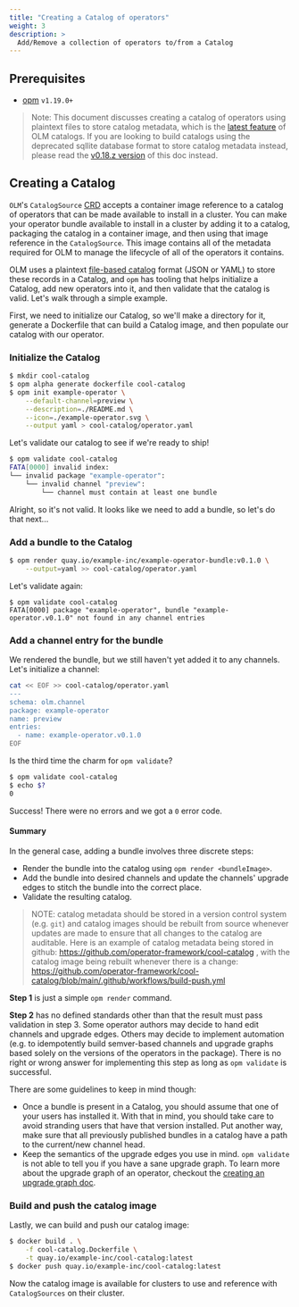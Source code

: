 ```yaml
---
title: "Creating a Catalog of operators"
weight: 3
description: >
  Add/Remove a collection of operators to/from a Catalog
---
```


## Prerequisites

- [opm](https://github.com/operator-framework/operator-registry/releases) `v1.19.0+`

>Note: This document discusses creating a catalog of operators using plaintext files to store catalog metadata, which is the [latest feature][file-based-catalog-spec] of OLM catalogs. If you are looking to build catalogs using the deprecated sqllite database format to store catalog metadata instead, please read the [v0.18.z version][v0.18.z-version] of this doc instead. 
## Creating a Catalog

`OLM`'s `CatalogSource` [CRD][catalogsource-crd] accepts a container image reference to a catalog of operators that can
be made available to install in a cluster. You can make your operator bundle available to install in a cluster by adding
it to a catalog, packaging the catalog in a container image, and then using that image reference in the `CatalogSource`.
This image contains all of the metadata required for OLM to manage the lifecycle of all of the operators it contains.

OLM uses a plaintext [file-based catalog][file-based-catalog-spec] format (JSON or YAML) to store these records in a Catalog, and `opm` has tooling
that helps initialize a Catalog, add new operators into it, and then validate that the catalog is valid. Let's walk
through a simple example.

First, we need to initialize our Catalog, so we'll make a directory for it, generate a Dockerfile that can build a Catalog
image, and then populate our catalog with our operator.


### Initialize the Catalog
```sh
$ mkdir cool-catalog
$ opm alpha generate dockerfile cool-catalog
$ opm init example-operator \
    --default-channel=preview \
    --description=./README.md \
    --icon=./example-operator.svg \
    --output yaml > cool-catalog/operator.yaml
```

Let's validate our catalog to see if we're ready to ship!
```sh
$ opm validate cool-catalog
FATA[0000] invalid index:
└── invalid package "example-operator":
    └── invalid channel "preview":
        └── channel must contain at least one bundle
```

Alright, so it's not valid. It looks like we need to add a bundle, so let's do
that next...

### Add a bundle to the Catalog

```sh
$ opm render quay.io/example-inc/example-operator-bundle:v0.1.0 \
    --output=yaml >> cool-catalog/operator.yaml
```

Let's validate again:
```
$ opm validate cool-catalog
FATA[0000] package "example-operator", bundle "example-operator.v0.1.0" not found in any channel entries
```

### Add a channel entry for the bundle

We rendered the bundle, but we still haven't yet added it to any channels.
Let's initialize a channel:
```sh
cat << EOF >> cool-catalog/operator.yaml
---
schema: olm.channel
package: example-operator
name: preview
entries:
  - name: example-operator.v0.1.0
EOF
```

Is the third time the charm for `opm validate`?

```sh
$ opm validate cool-catalog
$ echo $?
0
```

Success! There were no errors and we got a `0` error code.

#### Summary
In the general case, adding a bundle involves three discrete steps:
- Render the bundle into the catalog using `opm render <bundleImage>`.
- Add the bundle into desired channels and update the channels' upgrade edges
  to stitch the bundle into the correct place.
- Validate the resulting catalog.

> NOTE: catalog metadata should be stored in a version control system (e.g. `git`) and catalog images should be rebuilt from source
whenever updates are made to ensure that all changes to the catalog are auditable. Here is an example of catalog metadata being stored 
in github: https://github.com/operator-framework/cool-catalog , with the catalog image being rebuilt whenever there is a change: 
https://github.com/operator-framework/cool-catalog/blob/main/.github/workflows/build-push.yml

**Step 1** is just a simple `opm render` command.

**Step 2** has no defined standards other than that the result must pass validation in step 3. Some operator authors may
decide to hand edit channels and upgrade edges. Others may decide to implement automation (e.g. to idempotently
build semver-based channels and upgrade graphs based solely on the versions of the operators in the package). There is
no right or wrong answer for implementing this step as long as `opm validate` is successful.

There are some guidelines to keep in mind though:
- Once a bundle is present in a Catalog, you should assume that one of your users has installed it. With that in mind,
  you should take care to avoid stranding users that have that version installed. Put another way, make sure that
  all previously published bundles in a catalog have a path to the current/new channel head.
- Keep the semantics of the upgrade edges you use in mind. `opm validate` is not able to tell you if you have a sane
  upgrade graph. To learn more about the upgrade graph of an operator, checkout the
  [creating an upgrade graph doc][upgrade-graph-doc].

### Build and push the catalog image

Lastly, we can build and push our catalog image:

```sh
$ docker build . \
    -f cool-catalog.Dockerfile \
    -t quay.io/example-inc/cool-catalog:latest
$ docker push quay.io/example-inc/cool-catalog:latest
```

Now the catalog image is available for clusters to use and reference with `CatalogSources` on their cluster.

[catalogsource-crd]: /docs/concepts/crds/catalogsource
[file-based-catalog-spec]: /docs/reference/file-based-catalogs
[upgrade-graph-doc]: /docs/concepts/olm-architecture/creating-an-update-graph
[v0.18.z-version]:  https://v0-18-z.olm.operatorframework.io/docs/tasks/make-index-available-on-cluster/
